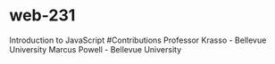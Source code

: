 # web-231
Introduction to JavaScript
#Contributions
Professor Krasso - Bellevue University
Marcus Powell - Bellevue University

